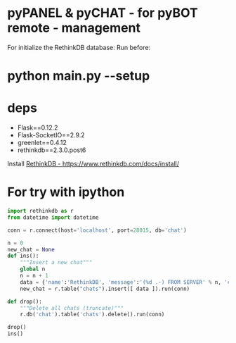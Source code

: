 # pyPANEL & pyCHAT - for pyBOT remote - management

For initialize the RethinkDB database: Run before:

python main.py --setup
======================

deps
====

- Flask==0.12.2
- Flask-SocketIO==2.9.2
- greenlet==0.4.12
- rethinkdb==2.3.0.post6

Install [RethinkDB - https://www.rethinkdb.com/docs/install/ ](https://www.rethinkdb.com/docs/install/)




For try with ipython
====================

```python
import rethinkdb as r
from datetime import datetime

conn = r.connect(host='localhost', port=28015, db='chat')

n = 0
new_chat = None
def ins():
    """Insert a new chat"""
    global n
    n = n + 1
    data = {'name':'RethinkDB', 'message':'(%d .-) FROM SERVER' % n, 'created':str(datetime.now(r.make_timezone('00:00')))}
    new_chat = r.table("chats").insert([ data ]).run(conn)

def drop():
    """Delete all chats (truncate)"""
    r.db('chat').table('chats').delete().run(conn)

drop()
ins()
```
